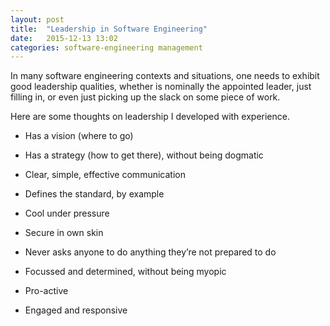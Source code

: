 ```yaml
---
layout: post
title:  "Leadership in Software Engineering"
date:   2015-12-13 13:02
categories: software-engineering management
---
```


In many software engineering contexts and situations, one needs to exhibit good leadership qualities, whether is nominally the appointed leader, just filling in, or even just picking up the slack on some piece of work.

Here are some thoughts on leadership I developed with experience.

* Has a vision (where to go)
* Has a strategy (how to get there), without being dogmatic
* Clear, simple, effective communication

* Defines the standard, by example
* Cool under pressure
* Secure in own skin
* Never asks anyone to do anything they’re not prepared to do

* Focussed and determined, without being myopic
* Pro-active
* Engaged and responsive